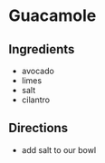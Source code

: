# Guacamole
## Ingredients
* avocado
* limes
* salt
* cilantro

## Directions
* add salt to our bowl
